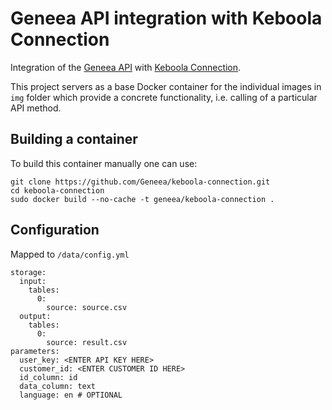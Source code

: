 # Geneea API integration with Keboola Connection

Integration of the [Geneea API](https://api.geneea.com) with [Keboola Connection](https://connection.keboola.com).

This project servers as a base Docker container for the individual images in `img` folder which
provide a concrete functionality, i.e. calling of a particular API method.

## Building a container
To build this container manually one can use:

```
git clone https://github.com/Geneea/keboola-connection.git
cd keboola-connection
sudo docker build --no-cache -t geneea/keboola-connection .
```

## Configuration
Mapped to `/data/config.yml`

```
storage:
  input:
    tables:
      0:
        source: source.csv
  output:
    tables:
      0:
        source: result.csv
parameters:
  user_key: <ENTER API KEY HERE>
  customer_id: <ENTER CUSTOMER ID HERE>
  id_column: id
  data_column: text
  language: en # OPTIONAL
```
